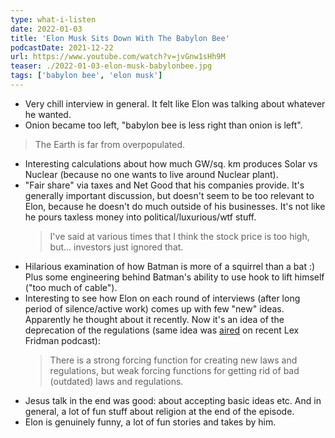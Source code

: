 ```yaml
---
type: what-i-listen
date: 2022-01-03
title: 'Elon Musk Sits Down With The Babylon Bee'
podcastDate: 2021-12-22
url: https://www.youtube.com/watch?v=jvGnw1sHh9M
teaser: ./2022-01-03-elon-musk-babylonbee.jpg
tags: ['babylon bee', 'elon musk']
---
```


- Very chill interview in general. It felt like Elon was talking about whatever he wanted.
- Onion became too left, "babylon bee is less right than onion is left".

> The Earth is far from overpopulated.

- Interesting calculations about how much GW/sq. km produces Solar vs Nuclear (because no one wants to live around Nuclear plant).
- "Fair share" via taxes and Net Good that his companies provide. It's generally important discussion, but doesn't seem to be too relevant to Elon, because he doesn't do much outside of his businesses. It's not like he pours taxless money into political/luxurious/wtf stuff.
  > I've said at various times that I think the stock price is too high, but... investors just ignored that.
- Hilarious examination of how Batman is more of a squirrel than a bat :) Plus some engineering behind Batman's ability to use hook to lift himself ("too much of cable").
- Interesting to see how Elon on each round of interviews (after long period of silence/active work) comes up with few "new" ideas. Apparently he thought about it recently. Now it's an idea of the deprecation of the regulations (same idea was [aired](https://www.youtube.com/watch?v=DxREm3s1scA) on recent Lex Fridman podcast):
  > There is a strong forcing function for creating new laws and regulations, but weak forcing functions for getting rid of bad (outdated) laws and regulations.
- Jesus talk in the end was good: about accepting basic ideas etc. And in general, a lot of fun stuff about religion at the end of the episode.
- Elon is genuinely funny, a lot of fun stories and takes by him.
